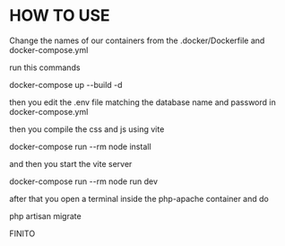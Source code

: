# HOW TO USE

Change the names of our containers from the .docker/Dockerfile and docker-compose.yml

run this commands 

docker-compose up --build -d

then you edit the .env file matching the database name and password in docker-compose.yml

then you compile the css and js using vite 

docker-compose run --rm node install

and then you start the vite server

docker-compose run --rm node run dev

after that you open a terminal inside the php-apache container and do

php artisan migrate

FINITO

